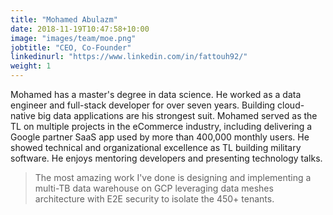 ```yaml
---
title: "Mohamed Abulazm"
date: 2018-11-19T10:47:58+10:00
image: "images/team/moe.png"
jobtitle: "CEO, Co-Founder"
linkedinurl: "https://www.linkedin.com/in/fattouh92/"
weight: 1
---
```


Mohamed has a master's degree in data science. He worked as a data engineer and full-stack developer for over seven years. Building cloud-native big data applications are his strongest suit. Mohamed served as the TL on multiple projects in the eCommerce industry, including delivering a Google partner SaaS app used by more than 400,000 monthly users. He showed technical and organizational excellence as TL building military software. He enjoys mentoring developers and presenting technology talks.

> The most amazing work I've done is designing and implementing a multi-TB data warehouse on GCP leveraging data meshes architecture with E2E security to isolate the 450+ tenants.